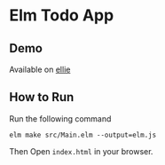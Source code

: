 # Elm Todo App

## Demo

Available on [ellie](https://ellie-app.com/3PqzkWcwGvba1)

## How to Run

Run the following command

`elm make src/Main.elm --output=elm.js`

Then Open `index.html` in your browser.
